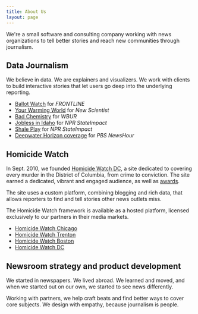 ```yaml
---
title: About Us
layout: page
---
```


We're a small software and consulting company working with news organizations to tell better stories and reach new communities through journalism.


Data Journalism
---------------

We believe in data. We are explainers and visualizers. We work with clients to build interactive stories that let users go deep into the underlying reporting.

 - [Ballot Watch](http://apps.frontline.org/votingrights) for *FRONTLINE*
 - [Your Warming World](http://warmingworld.newscientistapps.com/) for *New Scientist*
 - [Bad Chemistry](http://badchemistry.wbur.org) for *WBUR*
 - [Jobless in Idaho](http://stateimpact.npr.org/maps/idaho/unemployment/#2012/February/Ada) for *NPR StateImpact*
 - [Shale Play](http://stateimpact.npr.org/pennsylvania/drilling/) for *NPR StateImpact*
 - [Deepwater Horizon coverage](http://www.pbs.org/newshour/rundown/horizon-oil-spill.html) for *PBS NewsHour*


Homicide Watch
--------------

In Sept. 2010, we founded [Homicide Watch DC](http://homicidewatch.org), a site dedicated to covering every murder in the District of Columbia, from crime to conviction. The site earned a dedicated, vibrant and engaged audience, as well as [awards](http://newsroom.journalists.org/2012/09/22/an-evening-for-celebrating-innovation/).

The site uses a custom platform, combining blogging and rich data, that allows reporters to find and tell stories other news outlets miss.

The Homicide Watch framework is available as a hosted platform, licensed exclusively to our partners in their media markets.

 - [Homicide Watch Chicago](http://homicides.suntimes.com)
 - [Homicide Watch Trenton](http://trenton.homicidewatch.org)
 - [Homicide Watch Boston](http://boston.homicidewatch.org)
 - [Homicide Watch DC](http://homicidewatch.org)


Newsroom strategy and product development
-----------------------------------------

We started in newspapers. We lived abroad. We learned and moved, and when we started out on our own, we started to see news differently.

Working with partners, we help craft beats and find better ways to cover core subjects. We design with empathy, because journalism is people.

